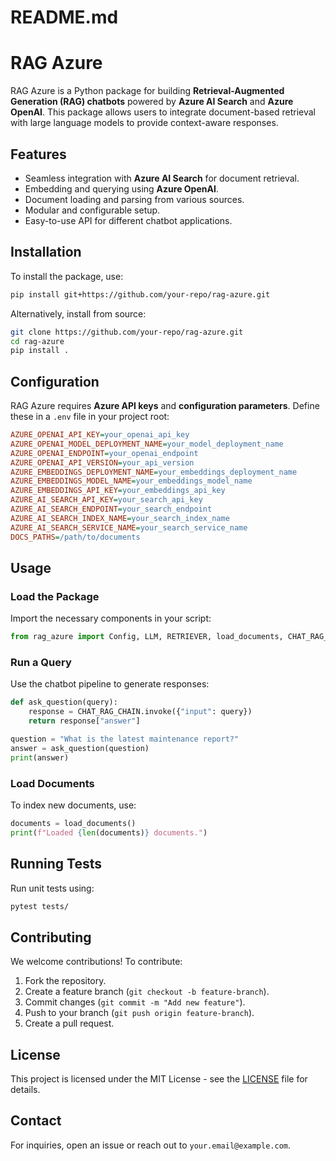 # README.md

# RAG Azure

RAG Azure is a Python package for building **Retrieval-Augmented Generation (RAG) chatbots** powered by **Azure AI Search** and **Azure OpenAI**. This package allows users to integrate document-based retrieval with large language models to provide context-aware responses.

## Features
- Seamless integration with **Azure AI Search** for document retrieval.
- Embedding and querying using **Azure OpenAI**.
- Document loading and parsing from various sources.
- Modular and configurable setup.
- Easy-to-use API for different chatbot applications.

## Installation
To install the package, use:

```sh
pip install git+https://github.com/your-repo/rag-azure.git
```

Alternatively, install from source:

```sh
git clone https://github.com/your-repo/rag-azure.git
cd rag-azure
pip install .
```

## Configuration
RAG Azure requires **Azure API keys** and **configuration parameters**. Define these in a `.env` file in your project root:

```ini
AZURE_OPENAI_API_KEY=your_openai_api_key
AZURE_OPENAI_MODEL_DEPLOYMENT_NAME=your_model_deployment_name
AZURE_OPENAI_ENDPOINT=your_openai_endpoint
AZURE_OPENAI_API_VERSION=your_api_version
AZURE_EMBEDDINGS_DEPLOYMENT_NAME=your_embeddings_deployment_name
AZURE_EMBEDDINGS_MODEL_NAME=your_embeddings_model_name
AZURE_EMBEDDINGS_API_KEY=your_embeddings_api_key
AZURE_AI_SEARCH_API_KEY=your_search_api_key
AZURE_AI_SEARCH_ENDPOINT=your_search_endpoint
AZURE_AI_SEARCH_INDEX_NAME=your_search_index_name
AZURE_AI_SEARCH_SERVICE_NAME=your_search_service_name
DOCS_PATHS=/path/to/documents
```

## Usage
### Load the Package
Import the necessary components in your script:

```python
from rag_azure import Config, LLM, RETRIEVER, load_documents, CHAT_RAG_CHAIN
```

### Run a Query
Use the chatbot pipeline to generate responses:

```python
def ask_question(query):
    response = CHAT_RAG_CHAIN.invoke({"input": query})
    return response["answer"]

question = "What is the latest maintenance report?"
answer = ask_question(question)
print(answer)
```

### Load Documents
To index new documents, use:

```python
documents = load_documents()
print(f"Loaded {len(documents)} documents.")
```

## Running Tests
Run unit tests using:

```sh
pytest tests/
```

## Contributing
We welcome contributions! To contribute:
1. Fork the repository.
2. Create a feature branch (`git checkout -b feature-branch`).
3. Commit changes (`git commit -m "Add new feature"`).
4. Push to your branch (`git push origin feature-branch`).
5. Create a pull request.

## License
This project is licensed under the MIT License - see the [LICENSE](LICENSE) file for details.

## Contact
For inquiries, open an issue or reach out to `your.email@example.com`.

